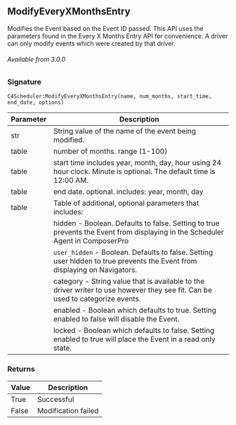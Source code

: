 ## ModifyEveryXMonthsEntry

Modifies the Event based on the Event ID passed. This API uses the parameters found in the Every X Months Entry API for convenience. A driver can only modify events which were created by that driver.

###### Available from 3.0.0


### Signature

`C4Scheduler:ModifyEveryXMonthsEntry(name, num_months, start_time, end_date, options)`


| Parameter | Description |
| --- | --- |
| str | String value of the name of the event being modified. |
| table | number of months. range (1-100) |
| table | start time includes year, month, day, hour using 24 hour clock. Minute is optional. The default time is 12:00 AM. |
| table | end date. optional. includes: year, month, day |
| table | Table of additional, optional parameters that includes: |
| | hidden - Boolean. Defaults to false. Setting to true prevents the Event from displaying in the Scheduler Agent in ComposerPro |
| | `user_hidden` - Boolean. Defaults to false. Setting user hidden to true prevents the Event from displaying on Navigators. |
| | category - String value that is available to the driver writer to use however they see fit. Can be used to categorize events. |
| | enabled - Boolean which defaults to true. Setting enabled to false will disable the Event. |
| | locked - Boolean which defaults to false. Setting enabled to true will place the Event in a read only state. |


### Returns

| Value | Description |
| --- | --- |
| True | Successful |
| False | Modification failed |